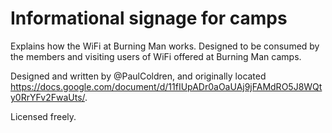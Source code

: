 # Informational signage for camps

Explains how the WiFi at Burning Man works. Designed to be consumed by the members and visiting users of WiFi offered at Burning Man camps.

Designed and written by @PaulColdren, and originally located https://docs.google.com/document/d/11fIUpADr0aOaUAj9jFAMdRO5J8WQty0RrYFv2FwaUts/. 

Licensed freely.
